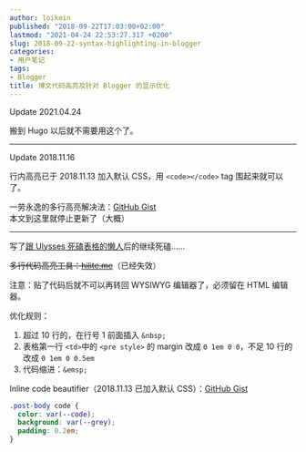 ```yaml
---
author: loikein
published: "2018-09-22T17:03:00+02:00"
lastmod: "2021-04-24 22:53:27.317 +0200"
slug: 2018-09-22-syntax-highlighting-in-blogger
categories:
- 用户笔记
tags:
- Blogger
title: 博文代码高亮及针对 Blogger 的显示优化
---
```

Update 2021.04.24

搬到 Hugo 以后就不需要用这个了。

***

Update 2018.11.16
  
行内高亮已于 2018.11.13 加入默认 CSS，用 `<code></code>` tag
围起来就可以了。

一劳永逸的多行高亮解决法：[GitHub Gist](https://gist.github.com/)  
本文到这里就停止更新了（大概）  

***

写了[跟 Ulysses 死磕表格的懒人](../2018-09-18-me-vs-tables-in-ulysses/)后的继续死磕……

~~多行代码高亮工具：[hilite.me](http://hilite.me/)~~（已经失效）

注意：贴了代码后就不可以再转回 WYSIWYG 编辑器了，必须留在 HTML 编辑器。

优化规则：  

1.  超过 10 行的，在行号 1 前面插入 `&nbsp;`
2.  表格第一行 `<td>`中的 `<pre style>` 的 margin 改成 `0 1em 0 0`，不足
    10 行的改成 `0 1em 0 0.5em`
3.  代码缩进：`&emsp;`

Inline code beautifier（2018.11.13 已加入默认 CSS）：[GitHub Gist](https://gist.github.com/loikein/8aa4c838a5f7053a9ecbf66f65b3aa8d)

```css
.post-body code {
  color: var(--code);
  background: var(--grey);
  padding: 0.2em;
}
```
